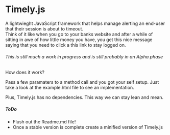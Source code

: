 Timely.js
=========

A lightwieght JavaScript framework that helps manage alerting an end-user that their session is about to timeout.  
Think of it like when you go to your banks website and after a while of sitting in awe of how little money you have, you
get this nice message saying that you need to click a this link to stay logged on.  


###### This is still much a work in progress and is still probably in an Alpha phase

How does it work?

Pass a few paramaters to a method call and you got your self setup.
Just take a look at the example.html file to see an implementation.

Plus, Timely.js has no dependencies.  This way we can stay lean and mean.

##### ToDo
* Flush out the Readme.md file!
* Once a stable version is complete create a minified version of Timely.js